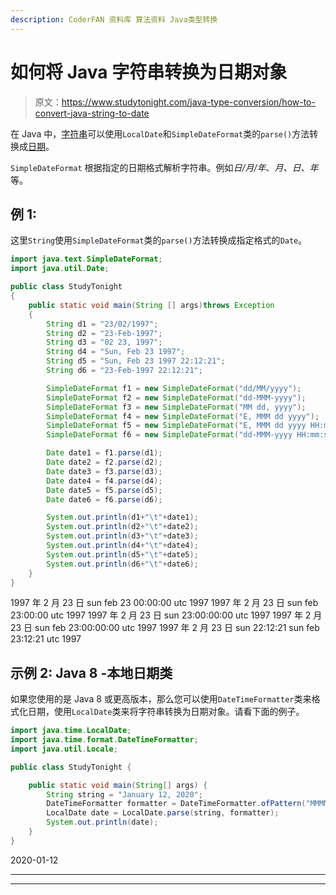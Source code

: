 ```yaml
---
description: CoderFAN 资料库 算法资料 Java类型转换
---
```


# 如何将 Java 字符串转换为日期对象

> 原文：<https://www.studytonight.com/java-type-conversion/how-to-convert-java-string-to-date>

在 Java 中，[字符串](https://www.studytonight.com/java/string-handling-in-java.php)可以使用`LocalDate`和`SimpleDateFormat`类的`parse()`方法转换成[日期](https://www.studytonight.com/java-8/java-8-date-and-time-api)。

`SimpleDateFormat` 根据指定的日期格式解析字符串。例如*日/月/年*、*月、日、年*等。

## 例 1:

这里`String`使用`SimpleDateFormat`类的`parse()`方法转换成指定格式的`Date`。

```java
import java.text.SimpleDateFormat;  
import java.util.Date;  

public class StudyTonight
{    
	public static void main(String [] args)throws Exception
	{  
		String d1 = "23/02/1997"; 
		String d2 = "23-Feb-1997";  
		String d3 = "02 23, 1997";  
		String d4 = "Sun, Feb 23 1997";  
		String d5 = "Sun, Feb 23 1997 22:12:21";  
		String d6 = "23-Feb-1997 22:12:21";

		SimpleDateFormat f1 = new SimpleDateFormat("dd/MM/yyyy");  
		SimpleDateFormat f2 = new SimpleDateFormat("dd-MMM-yyyy");  
		SimpleDateFormat f3 = new SimpleDateFormat("MM dd, yyyy");  
		SimpleDateFormat f4 = new SimpleDateFormat("E, MMM dd yyyy");  
		SimpleDateFormat f5 = new SimpleDateFormat("E, MMM dd yyyy HH:mm:ss");  
		SimpleDateFormat f6 = new SimpleDateFormat("dd-MMM-yyyy HH:mm:ss");  

		Date date1 = f1.parse(d1);  
		Date date2 = f2.parse(d2);  
		Date date3 = f3.parse(d3);  
		Date date4 = f4.parse(d4);  
		Date date5 = f5.parse(d5);  
		Date date6 = f6.parse(d6); 

		System.out.println(d1+"\t"+date1);  
		System.out.println(d2+"\t"+date2);  
		System.out.println(d3+"\t"+date3);  
		System.out.println(d4+"\t"+date4);  
		System.out.println(d5+"\t"+date5);  
		System.out.println(d6+"\t"+date6); 
	}
}
```

1997 年 2 月 23 日 sun feb 23 00:00:00 utc 1997
1997 年 2 月 23 日 sun feb 23:00:00 utc 1997
1997 年 2 月 23 日 sun 23:00:00:00 utc 1997
1997 年 2 月 23 日 sun feb 23:00:00:00 utc 1997
1997 年 2 月 23 日 sun 22:12:21 sun feb 23:12:21 utc 1997

## 示例 2: Java 8 -本地日期类

如果您使用的是 Java 8 或更高版本，那么您可以使用`DateTimeFormatter`类来格式化日期，使用`LocalDate`类来将字符串转换为日期对象。请看下面的例子。

```java
import java.time.LocalDate;
import java.time.format.DateTimeFormatter;
import java.util.Locale;

public class StudyTonight {

	public static void main(String[] args) {
		String string = "January 12, 2020";
		DateTimeFormatter formatter = DateTimeFormatter.ofPattern("MMMM d, yyyy", Locale.ENGLISH);
		LocalDate date = LocalDate.parse(string, formatter);
		System.out.println(date);
	}
}
```

2020-01-12

* * *

* * *